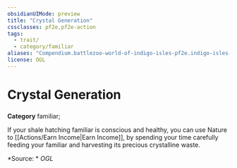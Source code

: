```yaml
---
obsidianUIMode: preview
title: "Crystal Generation"
cssclasses: pf2e,pf2e-action
tags:
  - trait/
  - category/familiar
aliases: "Compendium.battlezoo-world-of-indigo-isles-pf2e.indigo-isles-actions.Item.dQpvXcznGTNvQAmb"
license: OGL
---
```

# Crystal Generation

### 

**Category** familiar; 




If your shale hatching familiar is conscious and healthy, you can use Nature to [[Actions/Earn Income|Earn Income]], by spending your time carefully feeding your familiar and harvesting its precious crystalline waste.

*Source: *
*OGL*